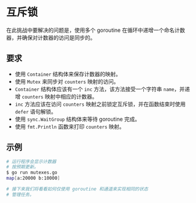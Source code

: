 # 互斥锁

在此挑战中要解决的问题是，使用多个 goroutine 在循环中递增一个命名计数器，并确保对计数器的访问是同步的。

## 要求

- 使用 `Container` 结构体来保存计数器的映射。
- 使用 `Mutex` 来同步对 `counters` 映射的访问。
- `Container` 结构体应该有一个 `inc` 方法，该方法接受一个字符串 `name`，并递增 `counters` 映射中相应的计数器。
- `inc` 方法应该在访问 `counters` 映射之前锁定互斥锁，并在函数结束时使用 `defer` 语句解锁。
- 使用 `sync.WaitGroup` 结构体来等待 goroutine 完成。
- 使用 `fmt.Println` 函数来打印 `counters` 映射。

## 示例

```sh
# 运行程序会显示计数器
# 按预期更新。
$ go run mutexes.go
map[a:20000 b:10000]

# 接下来我们将看看如何仅使用 goroutine 和通道来实现相同的状态
# 管理任务。

```
